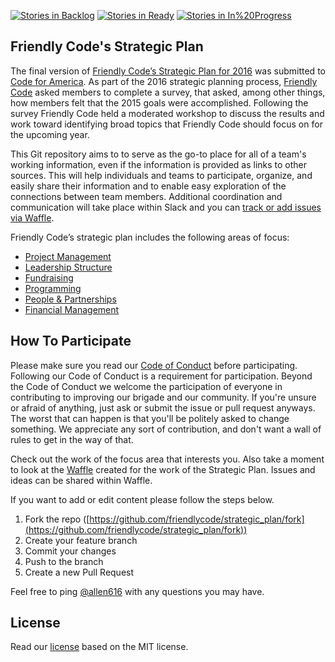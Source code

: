 [![Stories in Backlog](https://badge.waffle.io/friendlycode/strategic_plan.svg?label=ready&title=Backlog)](http://waffle.io/friendlycode/strategic_plan) [![Stories in Ready](https://badge.waffle.io/friendlycode/strategic_plan.svg?label=ready&title=Ready)](http://waffle.io/friendlycode/strategic_plan) [![Stories in In%20Progress](https://badge.waffle.io/friendlycode/strategic_plan.svg?label=ready&title=In%20Progress)](http://waffle.io/friendlycode/strategic_plan)

## Friendly Code's Strategic Plan
The final version of [Friendly Code’s Strategic Plan for 2016](https://github.com/friendlycode/strategic_plan/blob/master/2016-strategic-plan.md) was submitted to [Code for America](http://www.codeforamerica.org). As part of the 2016 strategic planning process, [Friendly Code](http://friendlycode.org) asked members to complete a survey, that asked, among other things, how members felt that the 2015 goals were accomplished. Following the survey Friendly Code held a moderated workshop to discuss the results and work toward identifying broad topics that Friendly Code should focus on for the upcoming year.

This Git repository aims to to serve as the go-to place for all of a team's working information, even if the information is provided as links to other sources. This will help individuals and teams to participate, organize, and easily share their information and to enable easy exploration of the connections between team members. Additional coordination and communication will take place within Slack and you can [track or add issues via Waffle](https://waffle.io/friendlycode/strategic_plan).

Friendly Code’s strategic plan includes the following areas of focus:

- [Project Management](https://github.com/friendlycode/strategic_plan/tree/master/project-management)
- [Leadership Structure](https://github.com/friendlycode/strategic_plan/tree/master/leadership-structure)
- [Fundraising](https://github.com/friendlycode/strategic_plan/tree/master/fundraising)
- [Programming](https://github.com/friendlycode/strategic_plan/tree/master/programming)
- [People & Partnerships](https://github.com/friendlycode/strategic_plan/tree/master/people-partnerships)
- [Financial Management](https://github.com/friendlycode/strategic_plan/tree/master/financial-management)

## How To Participate

Please make sure you read our [Code of Conduct](https://github.com/friendlycode/codeofconduct/blob/master/README.md) before participating. Following our Code of Conduct is a requirement for participation. Beyond the Code of Conduct we welcome the participation of everyone in contributing to improving our brigade and our community. If you're unsure or afraid of anything, just ask or submit the issue or pull request anyways. The worst that can happen is that you'll be politely asked to change something. We appreciate any sort of contribution, and don't want a wall of rules to get in the way of that.

Check out the work of the focus area that interests you. Also take a moment to look at the [Waffle](https://waffle.io/friendlycode/strategic_plan) created for the work of the Strategic Plan. Issues and ideas can be shared within Waffle.

If you want to add or edit content please follow the steps below.

1. Fork the repo ([https://github.com/friendlycode/strategic_plan/fork](https://github.com/friendlycode/strategic_plan/fork))
2. Create your feature branch
3. Commit your changes
4. Push to the branch
5. Create a new Pull Request

Feel free to ping [@allen616](https://github.com/Allen616) with any questions you may have.

## License
Read our [license](https://github.com/friendlycode/strategic_plan/blob/master/license.md) based on the MIT license.
